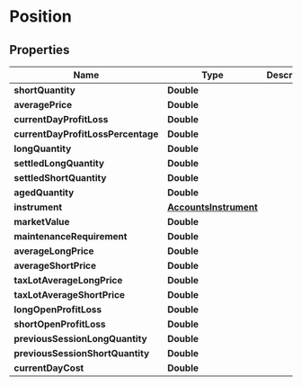 # Position

## Properties
Name | Type | Description | Notes
------------ | ------------- | ------------- | -------------
**shortQuantity** | **Double** |  |  [optional]
**averagePrice** | **Double** |  |  [optional]
**currentDayProfitLoss** | **Double** |  |  [optional]
**currentDayProfitLossPercentage** | **Double** |  |  [optional]
**longQuantity** | **Double** |  |  [optional]
**settledLongQuantity** | **Double** |  |  [optional]
**settledShortQuantity** | **Double** |  |  [optional]
**agedQuantity** | **Double** |  |  [optional]
**instrument** | [**AccountsInstrument**](AccountsInstrument.md) |  |  [optional]
**marketValue** | **Double** |  |  [optional]
**maintenanceRequirement** | **Double** |  |  [optional]
**averageLongPrice** | **Double** |  |  [optional]
**averageShortPrice** | **Double** |  |  [optional]
**taxLotAverageLongPrice** | **Double** |  |  [optional]
**taxLotAverageShortPrice** | **Double** |  |  [optional]
**longOpenProfitLoss** | **Double** |  |  [optional]
**shortOpenProfitLoss** | **Double** |  |  [optional]
**previousSessionLongQuantity** | **Double** |  |  [optional]
**previousSessionShortQuantity** | **Double** |  |  [optional]
**currentDayCost** | **Double** |  |  [optional]
